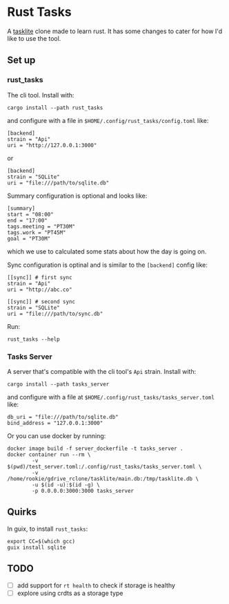 # Rust Tasks

A [tasklite](https://github.com/ad-si/TaskLite) clone made to learn rust. It has
some changes to cater for how I'd like to use the tool.

## Set up

### rust_tasks

The cli tool. Install with:

```
cargo install --path rust_tasks
```

and configure with a file in `$HOME/.config/rust_tasks/config.toml` like:

```
[backend]
strain = "Api"
uri = "http://127.0.0.1:3000"
```
or

```
[backend]
strain = "SQLite"
uri = "file:///path/to/sqlite.db"
```

Summary configuration is optional and looks like:

```
[summary]
start = "08:00"
end = "17:00"
tags.meeting = "PT30M"
tags.work = "PT45M"
goal = "PT30M"
```

which we use to calculated some stats about how the day is going on.

Sync configuration is optinal and is similar to the `[backend]` config like:

```
[[sync]] # first sync
strain = "Api"
uri = "http://abc.co"

[[sync]] # second sync
strain = "SQLite"
uri = "file:///path/to/sync.db"
```

Run:

```
rust_tasks --help
```

### Tasks Server

A server that's compatible with the cli tool's `Api` strain. Install with:

```
cargo install --path tasks_server
```

and configure with a file at `$HOME/.config/rust_tasks/tasks_server.toml` like:

```
db_uri = "file:///path/to/sqlite.db"
bind_address = "127.0.0.1:3000"
```

Or you can use docker by running:

```
docker image build -f server_dockerfile -t tasks_server .
docker container run --rm \
		-v $(pwd)/test_server.toml:/.config/rust_tasks/tasks_server.toml \
		-v /home/rookie/gdrive_rclone/tasklite/main.db:/tmp/tasklite.db \
		-u $(id -u):$(id -g) \
		-p 0.0.0.0:3000:3000 tasks_server
```

## Quirks

In guix, to install `rust_tasks`:

```
export CC=$(which gcc)
guix install sqlite
```

## TODO

- [ ] add support for `rt health` to check if storage is healthy
- [ ] explore using crdts as a storage type
